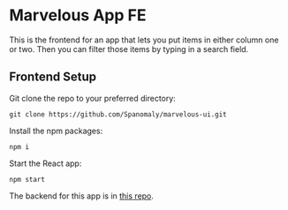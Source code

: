 # Marvelous App FE
This is the frontend for an app that lets you put items in either column one or two.  Then you can filter those items by typing in a search field.


## Frontend Setup
Git clone the repo to your preferred directory:

    git clone https://github.com/Spanomaly/marvelous-ui.git

Install the npm packages:

    npm i

Start the React app:

    npm start


The backend for this app is in [this repo](https://github.com/Spanomaly/marvelous-be).
